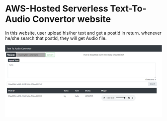 # AWS-Hosted Serverless Text-To-Audio Convertor website
In this website, user upload his/her text and get a postId in return. whenever he/she search that postId, they will get Audio file.

![alt text](https://github.com/God-Hand/AWS-Hosted-Serverless-Text-To-Audio-Convertor-website/blob/master/my-website.PNG)
